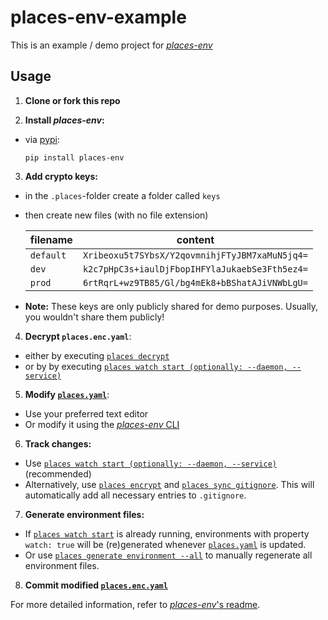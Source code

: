 # places-env-example

This is an example / demo project for [_places-env_](https://github.com/marckrenn/places-env)

## Usage

1. **Clone or fork this repo**

2. **Install _places-env_:**

- via [pypi](https://pypi.org/project/places-env/):

    `pip install places-env`

3. **Add crypto keys:**

- in the `.places`-folder create a folder called `keys`
- then create new files (with no file extension)

    | filename | content |
    |----------|---------|
    | `default` | `Xribeoxu5t7SYbsX/Y2qovmnihjFTyJBM7xaMuN5jq4=` |
    | `dev` | `k2c7pHpC3s+iaulDjFbopIHFYlaJukaebSe3Fth5ez4=` |
    | `prod` | `6rtRqrL+wz9TB85/Gl/bg4mEk8+bBShatAJiVNWbLgU=` |

- **Note:** These keys are only publicly shared for demo purposes. Usually, you wouldn't share them publicly!

4. **Decrypt `places.enc.yaml`**:

- either by executing [`places decrypt`](https://github.com/marckrenn/places-env/tree/main?tab=readme-ov-file#decrypt)
- or by by executing [`places watch start (optionally: --daemon, --service)`](https://github.com/marckrenn/places-env/tree/main?tab=readme-ov-file#watch-start)

5. **Modify [`places.yaml`](https://github.com/marckrenn/places-env/tree/main?tab=readme-ov-file#placesyaml)**:
  - Use your preferred text editor  
  - Or modify it using the [_places-env_ CLI](https://github.com/marckrenn/places-env/tree/main?tab=readme-ov-file#places-cli-documentation)

6. **Track changes:**
  - Use [`places watch start (optionally: --daemon, --service)`](https://github.com/marckrenn/places-env/tree/main?tab=readme-ov-file#watch-start) (recommended)  
  - Alternatively, use [`places encrypt`](#encrypt) and [`places sync gitignore`](#sync-gitignore). This will automatically add all necessary entries to `.gitignore`.

7. **Generate environment files:**
  - If [`places watch start`](https://github.com/marckrenn/places-env/tree/main?tab=readme-ov-file#watch-start) is already running, environments with property `watch: true` will be (re)generated whenever [`places.yaml`](https://github.com/marckrenn/places-env/tree/main?tab=readme-ov-file#placesyaml) is updated.  
  - Or use [`places generate environment --all`](https://github.com/marckrenn/places-env/tree/main?tab=readme-ov-file#generate-environment) to manually regenerate all environment files.

8. **Commit modified [`places.enc.yaml`](#placesencyaml)**

For more detailed information, refer to [_places-env_'s readme](https://github.com/marckrenn/places-env/tree/main?tab=readme-ov-file).